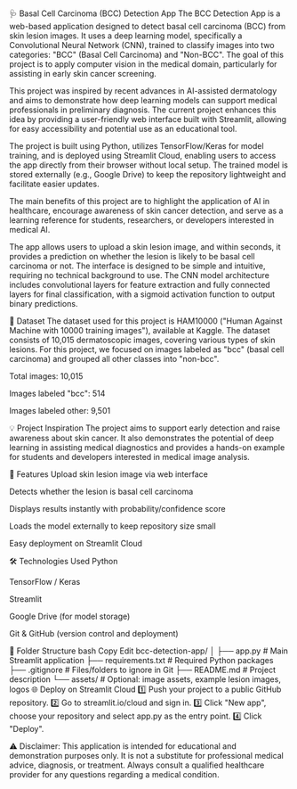 🩺 Basal Cell Carcinoma (BCC) Detection App
The BCC Detection App is a web-based application designed to detect basal cell carcinoma (BCC) from skin lesion images. It uses a deep learning model, specifically a Convolutional Neural Network (CNN), trained to classify images into two categories: "BCC" (Basal Cell Carcinoma) and "Non-BCC". The goal of this project is to apply computer vision in the medical domain, particularly for assisting in early skin cancer screening.

This project was inspired by recent advances in AI-assisted dermatology and aims to demonstrate how deep learning models can support medical professionals in preliminary diagnosis. The current project enhances this idea by providing a user-friendly web interface built with Streamlit, allowing for easy accessibility and potential use as an educational tool.

The project is built using Python, utilizes TensorFlow/Keras for model training, and is deployed using Streamlit Cloud, enabling users to access the app directly from their browser without local setup. The trained model is stored externally (e.g., Google Drive) to keep the repository lightweight and facilitate easier updates.

The main benefits of this project are to highlight the application of AI in healthcare, encourage awareness of skin cancer detection, and serve as a learning reference for students, researchers, or developers interested in medical AI.

The app allows users to upload a skin lesion image, and within seconds, it provides a prediction on whether the lesion is likely to be basal cell carcinoma or not. The interface is designed to be simple and intuitive, requiring no technical background to use. The CNN model architecture includes convolutional layers for feature extraction and fully connected layers for final classification, with a sigmoid activation function to output binary predictions.

📄 Dataset
The dataset used for this project is HAM10000 ("Human Against Machine with 10000 training images"), available at Kaggle.
The dataset consists of 10,015 dermatoscopic images, covering various types of skin lesions. For this project, we focused on images labeled as "bcc" (basal cell carcinoma) and grouped all other classes into "non-bcc".

Total images: 10,015

Images labeled "bcc": 514

Images labeled other: 9,501

💡 Project Inspiration
The project aims to support early detection and raise awareness about skin cancer. It also demonstrates the potential of deep learning in assisting medical diagnostics and provides a hands-on example for students and developers interested in medical image analysis.

🚀 Features
Upload skin lesion image via web interface

Detects whether the lesion is basal cell carcinoma

Displays results instantly with probability/confidence score

Loads the model externally to keep repository size small

Easy deployment on Streamlit Cloud

🛠 Technologies Used
Python

TensorFlow / Keras

Streamlit

Google Drive (for model storage)

Git & GitHub (version control and deployment)

📁 Folder Structure
bash
Copy
Edit
bcc-detection-app/
│
├── app.py            # Main Streamlit application
├── requirements.txt  # Required Python packages
├── .gitignore        # Files/folders to ignore in Git
├── README.md         # Project description
└── assets/           # Optional: image assets, example lesion images, logos
🌐 Deploy on Streamlit Cloud
1️⃣ Push your project to a public GitHub repository.
2️⃣ Go to streamlit.io/cloud and sign in.
3️⃣ Click "New app", choose your repository and select app.py as the entry point.
4️⃣ Click "Deploy".

⚠️ Disclaimer: This application is intended for educational and demonstration purposes only. It is not a substitute for professional medical advice, diagnosis, or treatment. Always consult a qualified healthcare provider for any questions regarding a medical condition.

